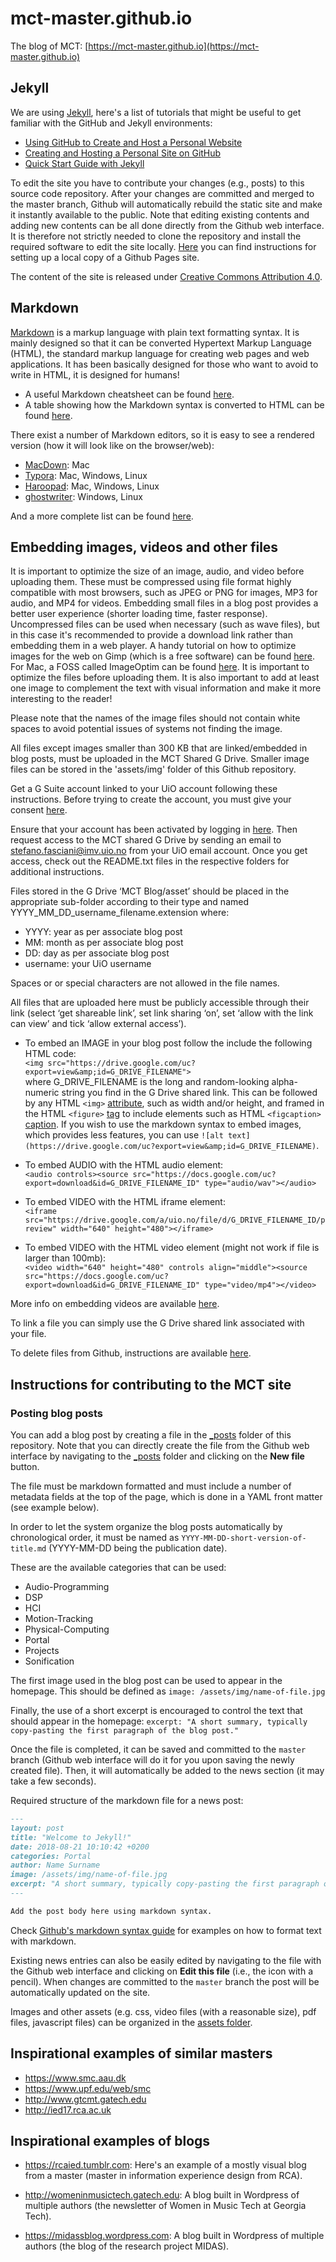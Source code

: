 # mct-master.github.io

The blog of MCT: [https://mct-master.github.io](https://mct-master.github.io)

## Jekyll

We are using [Jekyll](https://jekyllrb.com/), here's a list of tutorials that might be useful to get familiar with the GitHub and Jekyll environments:

* [Using GitHub to Create and Host a Personal Website](http://jmcglone.com/notes/2014/05/03/using-github-to-create-and-host-a-personal-website)
* [Creating and Hosting a Personal Site on GitHub](http://jmcglone.com/guides/github-pages/)
* [Quick Start Guide with Jekyll](https://jekyllrb.com/docs/quickstart/)

To edit the site you have to contribute your changes (e.g., posts) to this source code repository. After your changes are committed and merged to the master branch, Github will automatically rebuild the static site and make it instantly available to the public. Note that editing existing contents and adding new contents can be all done directly from the Github web interface. It is therefore not strictly needed to clone the repository and install the required software to edit the site locally. [Here](https://help.github.com/articles/setting-up-your-github-pages-site-locally-with-jekyll/) you can find instructions for setting up a local copy of a Github Pages site.

The content of the site is released under [Creative Commons Attribution 4.0](https://creativecommons.org/licenses/by/4.0/).

## Markdown

[Markdown](https://en.wikipedia.org/wiki/Markdown) is a markup language with plain text formatting syntax. It is mainly designed so that it can be converted Hypertext Markup Language (HTML), the standard markup language for creating web pages and web applications. It has been basically designed for those who want to avoid to write in HTML, it is designed for humans!

* A useful Markdown cheatsheet can be found [here](https://github.com/adam-p/markdown-here/wiki/Markdown-Cheatsheet).
* A table showing how the Markdown syntax is converted to HTML can be found [here](https://en.wikipedia.org/wiki/Markdown#Example).

There exist a number of Markdown editors, so it is easy to see a rendered version (how it will look like on the browser/web):

* [MacDown](https://macdown.uranusjr.com/): Mac
* [Typora](https://typora.io/): Mac, Windows, Linux
* [Haroopad](http://pad.haroopress.com/): Mac, Windows, Linux
* [ghostwriter](https://wereturtle.github.io/ghostwriter/): Windows, Linux

And a more complete list can be found [here](https://alternativeto.net/software/macdown/).


## Embedding images, videos and other files

It is important to optimize the size of an image, audio, and video before uploading them. These must be compressed using file format highly compatible with most browsers, such as JPEG or PNG for images, MP3 for audio, and MP4 for videos. Embedding small files in a blog post provides a better user experience (shorter loading time, faster response). Uncompressed files can be used when necessary (such as wave files), but in this case it's recommended to provide a download link rather than embedding them in a web player. A handy tutorial on how to optimize images for the web on Gimp (which is a free software) can be found [here](https://smallbusiness.chron.com/optimize-images-gimp-45437.html). For Mac, a FOSS called ImageOptim can be found [here](https://imageoptim.com/mac). It is important to optimize the files before uploading them. It is also important to add at least one image to complement the text with visual information and make it more interesting to the reader!

Please note that the names of the image files should not contain white spaces to avoid potential issues of systems not finding the image.

All files except images smaller than 300 KB that are linked/embedded in blog posts, must be uploaded in the MCT Shared G Drive. Smaller image files can be stored in the 'assets/img' folder of this Github repository.

Get a G Suite account linked to your UiO account following these instructions. Before trying to create the account, you must give your consent [here](https://www.uio.no/english/services/it/store-collaborate/gsuite/help/terms.html).

Ensure that your account has been activated by logging in [here](https://www.uio.no/english/services/it/store-collaborate/gsuite/help/how-to-get-account.html). Then request access to the MCT shared G Drive by sending an email to stefano.fasciani@imv.uio.no from your UiO email account. Once you get access, check out the README.txt files in the respective folders for additional instructions.

Files stored in the G Drive ‘MCT Blog/asset’ should be placed in the appropriate sub-folder according to their type and named YYYY_MM_DD_username_filename.extension where:
* YYYY: year as per associate blog post
* MM: month as per associate blog post
* DD: day as per associate blog post
* username: your UiO username

Spaces or or special characters are not allowed in the file names.

All files that are uploaded here must be publicly accessible through their link (select ‘get shareable link’, set link sharing ‘on’, set ‘allow with the link can view’ and tick ‘allow external access’).

* To embed an IMAGE in your blog post follow the include the following HTML code: <br>```<img src="https://drive.google.com/uc?export=view&amp;id=G_DRIVE_FILENAME">```</br> where G_DRIVE_FILENAME is the long and random-looking alpha-numeric string you find in the G Drive shared link. This can be followed by any HTML ```<img>``` [attribute](https://www.w3schools.com/tags/tag_img.asp), such as width and/or height, and framed in the HTML ```<figure>``` [tag](https://www.w3schools.com/tags/tag_figure.asp) to include elements such as HTML ```<figcaption>``` [caption](https://www.w3schools.com/tags/tag_figcaption.asp). If you wish to use the markdown syntax to embed images, which provides less features, you can use `![alt text](https://drive.google.com/uc?export=view&amp;id=G_DRIVE_FILENAME)`.
  
* To embed AUDIO with the HTML audio element: <br>```<audio controls><source src="https://docs.google.com/uc?export=download&id=G_DRIVE_FILENAME_ID" type="audio/wav"></audio>```<br>

* To embed VIDEO with the HTML iframe element: <br>```<iframe src="https://drive.google.com/a/uio.no/file/d/G_DRIVE_FILENAME_ID/preview" width="640" height="480"></iframe>```<br>

* To embed VIDEO with the HTML video element (might not work if file is larger than 100mb): <br>```<video width="640" height="480" controls align="middle"><source src="https://docs.google.com/uc?export=download&id=G_DRIVE_FILENAME_ID" type="video/mp4"></video>```<br>

More info on embedding videos are available [here](https://support.google.com/blogger/thread/1950766?hl=en).

To link a file you can simply use the G Drive shared link associated with your file.

To delete files from Github, instructions are available [here](https://help.github.com/en/github/managing-large-files/removing-files-from-a-repositorys-history).

## Instructions for contributing to the MCT site

### Posting blog posts

You can add a blog post by creating a file in the [_posts](https://github.com/MCT-master/mct-master.github.io/tree/master/_posts) folder of this repository.
Note that you can directly create the file from the Github web interface by navigating to the [_posts](https://github.com/MCT-master/mct-master.github.io/tree/master/_posts) folder and clicking on the **New file** button.

The file must be markdown formatted and must include a number of metadata fields at the top of the page, which is done in a YAML front matter (see example below).

In order to let the system organize the blog posts automatically by chronological order, it must be named as `YYYY-MM-DD-short-version-of-title.md` (YYYY-MM-DD being the publication date).

These are the available categories that can be used:

* Audio-Programming
* DSP
* HCI
* Motion-Tracking
* Physical-Computing
* Portal
* Projects
* Sonification

The first image used in the blog post can be used to appear in the homepage. This should be defined as `image: /assets/img/name-of-file.jpg`

Finally, the use of a short excerpt is encouraged to control the text that should appear in the homepage: `excerpt: "A short summary, typically copy-pasting the first paragraph of the blog post."`

Once the file is completed, it can be saved and committed to the `master` branch (Github web interface will do it for you upon saving the newly created file). Then, it will automatically be added to the news section (it may take a few seconds).

Required structure of the markdown file for a news post:

```markdown
---
layout: post
title: "Welcome to Jekyll!"
date: 2018-08-21 10:10:42 +0200
categories: Portal
author: Name Surname
image: /assets/img/name-of-file.jpg
excerpt: "A short summary, typically copy-pasting the first paragraph of the blog post."
---

Add the post body here using markdown syntax.
```

Check [Github's markdown syntax guide](https://guides.github.com/features/mastering-markdown/) for examples on how to format text with markdown.

Existing news entries can also be easily edited by navigating to the file with the Github web interface and clicking on **Edit this file** (i.e., the icon with a pencil). When changes are committed to the `master` branch the post will be automatically updated on the site.

Images and other assets (e.g. css, video files (with a reasonable size), pdf files, javascript files) can be organized in the [assets folder](https://github.com/MCT-master/mct-master.github.io/tree/master/assets).

## Inspirational examples of similar masters

* https://www.smc.aau.dk
* https://www.upf.edu/web/smc
* http://www.gtcmt.gatech.edu
* http://ied17.rca.ac.uk

## Inspirational examples of blogs

* https://rcaied.tumblr.com: Here's an example of a mostly visual blog from a master (master in information experience design from RCA).

* http://womeninmusictech.gatech.edu: A blog built in Wordpress of multiple authors (the newsletter of Women in Music Tech at Georgia Tech).
* https://midassblog.wordpress.com: A blog built in Wordpress of multiple authors (the blog of the research project MIDAS).
